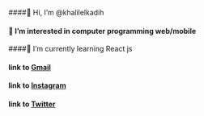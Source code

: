 
<!--
**khalilkadih/khalilkadih** is a ✨ _special_ ✨ repository because its `README.md` (this file) appears on your GitHub profile.

Here are some ideas to get you started:

- 🔭 I’m currently working on ...
- 🌱 I’m currently learning ...
- 👯 I’m looking to collaborate on ...
- 🤔 I’m looking for help with ...
- 💬 Ask me about ...
- 📫 How to reach me: ...
- 😄 Pronouns: ...
- ⚡ Fun fact: ...
-->

####👋 Hi, I’m @khalilelkadih
#### 👀 I’m interested in computer programming web/mobile
####🌱 I’m currently learning React js
#### link to [Gmail](khalil94elkadih@gmail.com)
#### link to [Instagram](elkadih94)
#### link to [Twitter](https://twitter.com/elkadih_k)

